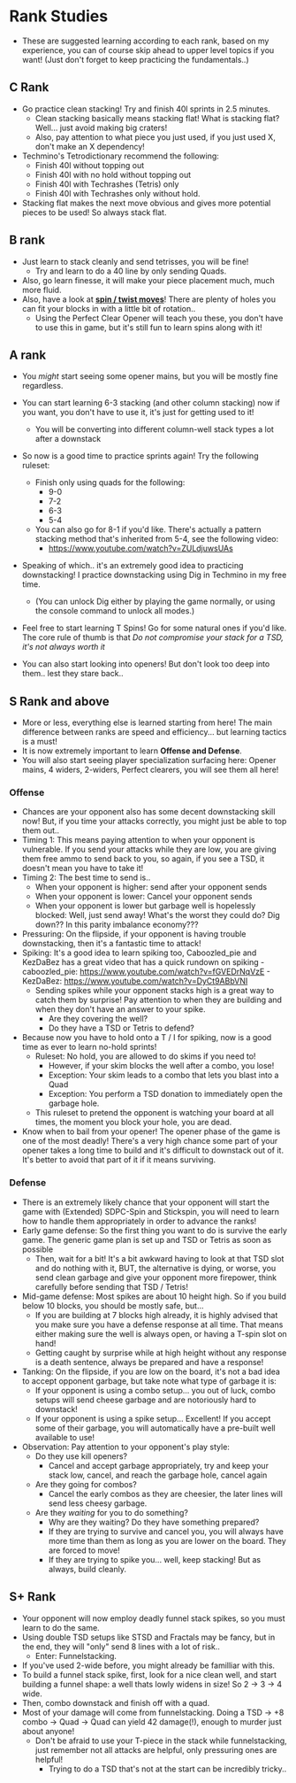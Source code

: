 # Rank Studies
- These are suggested learning according to each rank, based on my experience, you can of course skip ahead to upper level topics if you want! (Just don't forget to keep practicing the fundamentals..)

## C Rank
- Go practice clean stacking! Try and finish 40l sprints in 2.5 minutes.
    - Clean stacking basically means stacking flat! What is stacking flat? Well... just avoid making big craters!
    - Also, pay attention to what piece you just used, if you just used X, don't make an X dependency!
- Techmino's Tetrodictionary recommend the following:
    - Finish 40l without topping out
    - Finish 40l with no hold without topping out
    - Finish 40l with Techrashes (Tetris) only
    - Finish 40l with Techrashes only without hold.
- Stacking flat makes the next move obvious and gives more potential pieces to be used! So always stack flat.

## B rank
- Just learn to stack cleanly and send tetrisses, you will be fine!
    - Try and learn to do a 40 line by only sending Quads.
- Also, go learn finesse, it will make your piece placement much, much more fluid.
- Also, have a look at <a href="https://harddrop.com/wiki/List_of_twists"><b>spin / twist moves</b></a>! There are plenty of holes you can fit your blocks in with a little bit of rotation..
    - Using the Perfect Clear Opener will teach you these, you don't have to use this in game, but it's still fun to learn spins along with it!

## A rank
- You *might* start seeing some opener mains, but you will be mostly fine regardless.
- You can start learning 6-3 stacking (and other column stacking) now if you want, you don't have to use it, it's just for getting used to it!
    - You will be converting into different column-well stack types a lot after a downstack
- So now is a good time to practice sprints again! Try the following ruleset:
    - Finish only using quads for the following:
        - 9-0
        - 7-2
        - 6-3
        - 5-4
    - You can also go for 8-1 if you'd like. There's actually a pattern stacking method that's inherited from 5-4, see the following video:
        - https://www.youtube.com/watch?v=ZULdjuwsUAs

- Speaking of which.. it's an extremely good idea to practicing downstacking! I practice downstacking using Dig in Techmino in my free time.
    - (You can unlock Dig either by playing the game normally, or using the console command to unlock all modes.)
- Feel free to start learning T Spins! Go for some natural ones if you'd like. The core rule of thumb is that *Do not compromise your stack for a TSD, it's not always worth it*
- You can also start looking into openers! But don't look too deep into them.. lest they stare back..

## S Rank and above
- More or less, everything else is learned starting from here! The main difference between ranks are speed and efficiency... but learning tactics is a must!
- It is now extremely important to learn <b>Offense and Defense</b>.
- You will also start seeing player specialization surfacing here: Opener mains, 4 widers, 2-widers, Perfect clearers, you will see them all here!

### Offense
- Chances are your opponent also has some decent downstacking skill now! But, if you time your attacks correctly, you might just be able to top them out..
- Timing 1: This means paying attention to when your opponent is vulnerable. If you send your attacks while they are low, you are giving them free ammo to send back to you, so again, if you see a TSD, it doesn't mean you have to take it!
- Timing 2: The best time to send is..
    - When your opponent is higher: send after your opponent sends
    - When your opponent is lower: Cancel your opponent sends
    - When your opponent is lower but garbage well is hopelessly blocked: Well, just send away! What's the worst they could do? Dig down?? In this parity imbalance economy???
- Pressuring: On the flipside, if your opponent is having trouble downstacking, then it's a fantastic time to attack!
- Spiking: It's a good idea to learn spiking too, Caboozled_pie and KezDaBez has a great video that has a quick rundown on spiking
        - caboozled_pie: https://www.youtube.com/watch?v=fGVEDrNqVzE
        - KezDaBez: https://www.youtube.com/watch?v=DyCt9ABbVNI
    - Sending spikes while your opponent stacks high is a great way to catch them by surprise! Pay attention to when they are building and when they don't have an answer to your spike.
        - Are they covering the well?
        - Do they have a TSD or Tetris to defend?
- Because now you have to hold onto a T / I for spiking, now is a good time as ever to learn no-hold sprints!
    - Ruleset: No hold, you are allowed to do skims if you need to!
        - However, if your skim blocks the well after a combo, you lose! 
        - Exception: Your skim leads to a combo that lets you blast into a Quad
        - Exception: You perform a TSD donation to immediately open the garbage hole.
    - This ruleset to pretend the opponent is watching your board at all times, the moment you block your hole, you are dead.
- Know when to bail from your opener! The opener phase of the game is one of the most deadly! There's a very high chance some part of your opener takes a long time to build and it's difficult to downstack out of it. It's better to avoid that part of it if it means surviving.

### Defense
- There is an extremely likely chance that your opponent will start the game with (Extended) SDPC-Spin and Stickspin, you will need to learn how to handle them appropriately in order to advance the ranks!
- Early game defense: So the first thing you want to do is survive the early game. The generic game plan is set up and TSD or Tetris as soon as possible
    - Then, wait for a bit! It's a bit awkward having to look at that TSD slot and do nothing with it, BUT, the alternative is dying, or worse, you send clean garbage and give your opponent more firepower, think carefully before sending that TSD / Tetris!
- Mid-game defense: Most spikes are about 10 height high. So if you build below 10 blocks, you should be mostly safe, but...
    - If you are building at 7 blocks high already, it is highly advised that you make sure you have a defense response at all time. That means either making sure the well is always open, or having a T-spin slot on hand!
    - Getting caught by surprise while at high height without any response is a death sentence, always be prepared and have a response!
- Tanking: On the flipside, if you are low on the board, it's not a bad idea to accept opponent garbage, but take note what type of garbage it is:
    - If your opponent is using a combo setup... you out of luck, combo setups will send cheese garbage and are notoriously hard to downstack!
    - If your opponent is using a spike setup... Excellent! If you accept some of their garbage, you will automatically have a pre-built well available to use!
- Observation: Pay attention to your opponent's play style:
    - Do they use kill openers?
        - Cancel and accept garbage appropriately, try and keep your stack low, cancel, and reach the garbage hole, cancel again
    - Are they going for combos? 
        - Cancel the early combos as they are cheesier, the later lines will send less cheesy garbage.
    - Are they *waiting* for you to do something? 
        - Why are they waiting? Do they have something prepared? 
        - If they are trying to survive and cancel you, you will always have more time than them as long as you are lower on the board. They are forced to move!
        - If they are trying to spike you... well, keep stacking! But as always, build cleanly.

## S+ Rank
- Your opponent will now employ deadly funnel stack spikes, so you must learn to do the same.
- Using double TSD setups like STSD and Fractals may be fancy, but in the end, they will "only" send 8 lines with a lot of risk..
    - Enter: Funnelstacking.
- If you've used 2-wide before, you might already be familliar with this.
- To build a funnel stack spike, first, look for a nice clean well, and start building a funnel shape: a well thats lowly widens in size! So 2 -> 3 -> 4 wide.
- Then, combo downstack and finish off with a quad.
- Most of your damage will come from funnelstacking. Doing a TSD -> +8 combo -> Quad -> Quad can yield 42 damage(!), enough to murder just about anyone!
    - Don't be afraid to use your T-piece in the stack while funnelstacking, just remember not all attacks are helpful, only pressuring ones are helpful!
        - Trying to do a TSD that's not at the start can be incredibly tricky..